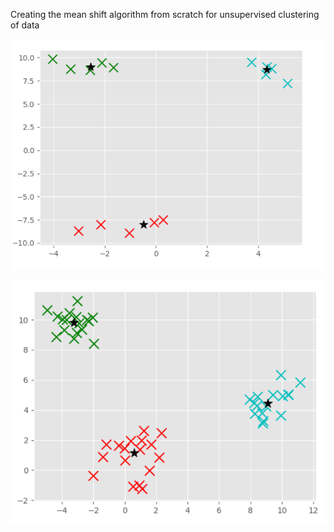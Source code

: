 Creating the mean shift algorithm from scratch for unsupervised clustering of data


![mean shift clusters on random data](Capture.png)

![mean shift clusters on random data](Capture2.png)
